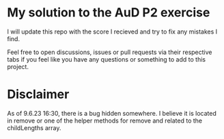 # My solution to the AuD P2 exercise
I will update this repo with the score I recieved and try to fix any mistakes I find.

Feel free to open discussions, issues or pull requests via their respective tabs if you feel like you have any questions or something to add to this project.

# Disclaimer
As of 9.6.23 16:30, there is a bug hidden somewhere. I believe it is located in remove or one of the helper methods for remove and related to the childLengths array.
